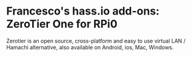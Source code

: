 # Francesco's hass.io add-ons: ZeroTier One for RPi0

Zerotier is an open source, cross-platform and easy to use virtual LAN / Hamachi alternative, also available on Android, ios, Mac, Windows.
